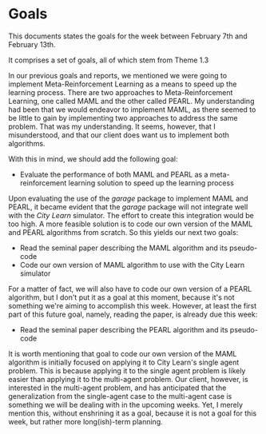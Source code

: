 # Goals

This documents states the goals for the week between February 7th and February 13th.

It comprises a set of goals, all of which stem from Theme 1.3 

In our previous goals and reports, we mentioned we were going to implement Meta-Reinforcement Learning as a means to speed up the learning process. There are two approaches to Meta-Reinforcement Learning, one called MAML and the other called PEARL. My understanding had been that we would endeavor to implement MAML, as there seemed to be little to gain by implementing two approaches to address the same problem. That was my understanding. It seems, however, that I misunderstood, and that our client does want us to implement both algorithms. 

With this in mind, we should add the following goal:

* Evaluate the performance of both MAML and PEARL as a meta-reinforcement learning solution to speed up the learning process

Upon evaluating the use of the _garage_ package to implement MAML and PEARL, it became evident that the _garage_ package will not integrate well with the _City Learn_ simulator. The effort to create this integration would be too high. A more feasible solution is to code our own version of the MAML and PEARL algorithms from scratch. So this yields our next two goals:

* Read the seminal paper describing the MAML algorithm and its pseudo-code
* Code our own version of MAML algorithm to use with the City Learn simulator

For a matter of fact, we will also have to code our own version of a PEARL algorithm, but I don't put it as a goal at this moment, because it's not something we're aiming to accomplish this week. However, at least the first part of this future goal, namely, reading the paper, is already due this week:

* Read the seminal paper describing the PEARL algorithm and its pseudo-code

It is worth mentioning that goal to code our own version of the MAML algorithm is initially focused on applying it to City Learn's single agent problem. This is because applying it to the single agent problem is likely easier than applying it to the multi-agent problem. Our client, however, is interested in the multi-agent problem, and has anticipated that the generalization from the single-agent case to the multi-agent case is something we will be dealing with in the upcoming weeks. Yet, I merely mention this, without enshrining it as a goal, because it is not a goal for this week, but rather more long(ish)-term planning.